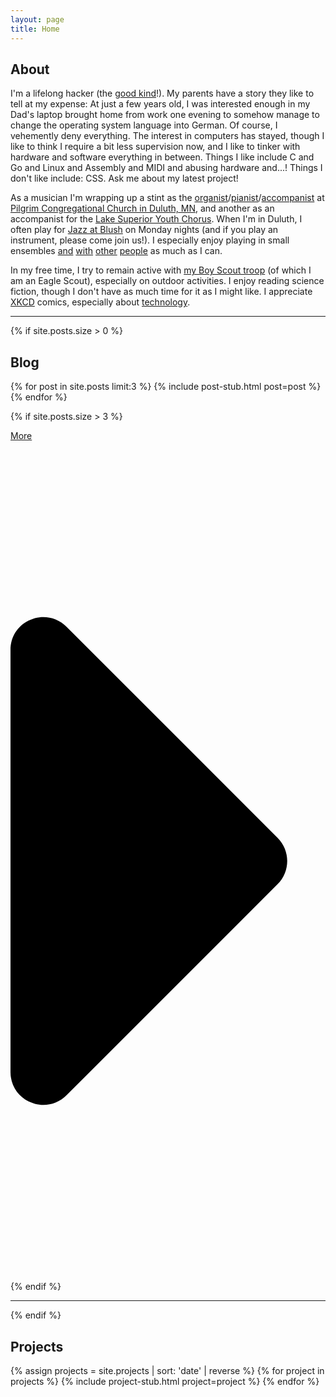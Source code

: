 ```yaml
---
layout: page
title: Home
---
```


## About
I'm a lifelong hacker (the
[good kind](http://catb.org/~esr/jargon/html/H/hacker.html)!). My parents
have a story they like to tell at my expense: At just a few years old, I was
interested enough in my Dad's laptop brought home from work one evening to
somehow manage to change the operating system language into German. Of course,
I vehemently deny everything. The interest in computers has stayed, though I
like to think I require a bit less supervision now, and I like to tinker with
hardware and software everything in between. Things I like include C and Go
and Linux and Assembly and MIDI and abusing hardware and...! Things I don't
like include: CSS. Ask me about my latest project!

As a musician I'm wrapping up a stint as the 
[organist](https://youtu.be/31Ipq5v9T8E?t=3205)/[pianist](https://www.youtube.com/watch?v=xSH4ciadjDs)/[accompanist](https://www.youtube.com/watch?v=byk43j57SeM)
at [Pilgrim Congregational Church in Duluth, MN](http://pilgrimduluth.org/),
and another as an accompanist for the [Lake Superior Youth Chorus](https://www.lsyouthchorus.org/).
When I'm in Duluth, I often play for [Jazz at Blush](https://www.facebook.com/JazzatBlush)
on Monday nights (and if you play an instrument, please come join us!).
I especially enjoy playing in small ensembles
[and](https://www.youtube.com/watch?v=R9MqV2G2XAE)
[with](https://youtu.be/rxqeobkiNgg?t=482)
[other](https://www.youtube.com/watch?v=cgygq_R-RhY)
[people](https://www.youtube.com/watch?v=Gs4GqA0v690)
as much as I can.

In my free time, I try to remain active with
[my Boy Scout troop](https://troop352.us/) (of which I am an Eagle Scout),
especially on outdoor activities. I enjoy reading science fiction, though I
don't have as much time for it as I might like. I appreciate [XKCD](https://xkcd.com/)
comics, especially about [technology](https://xkcd.com/722/).

<hr class="separator">

{% if site.posts.size > 0 %}
## Blog
<div class="media">
{% for post in site.posts limit:3 %}
{% include post-stub.html post=post %}
{% endfor %}
</div>

{% if site.posts.size > 3 %}
<div class="pull-right">
    <a href="/archive/page1/" class="btn btn-primary">
        More
        <span class="icon">
          <svg xmlns="http://www.w3.org/2000/svg" viewBox="0 0 192 512"><path d="M0 384.662V127.338c0-17.818 21.543-26.741 34.142-14.142l128.662 128.662c7.81 7.81 7.81 20.474 0 28.284L34.142 398.804C21.543 411.404 0 402.48 0 384.662z"/></svg>
        </span>
    </a>
</div>
<div class="clearfix"></div>
{% endif %}

<hr class="separator">
{% endif %}

## Projects

<div class="media">
{% assign projects = site.projects | sort: 'date' | reverse %}
{% for project in projects %}
{% include project-stub.html project=project %}
{% endfor %}
</div>
